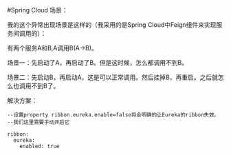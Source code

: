 #Spring Cloud 
场景：

我的这个异常出现场景是这样的（我采用的是Spring Cloud中Feign组件来实现服务间调用的）：

有两个服务A和B,A调用B(A->B)。

场景一：先启动了A，再启动了B。但是这时候，怎么都调用不到B。

场景二：先启动B，再启动A，这是可以正常调用。然后挂掉B，再重启。之后就怎么也调用不到B了。

解决方案：

~~~
--设置property ribbon.eureka.enable=false将会明确的让Eureka的ribbon失效。
--我们这里需要手动开启它

ribbon:
  eureka:
    enabled: true
~~~
